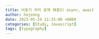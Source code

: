 ```yaml
---
title: 비동기 처리 문제 해결3) async, await
author: hajeong
date: 2023-05-24 11:33:00 +0800
categories: [Study, Javascript]
tags: [typography]
---
```

